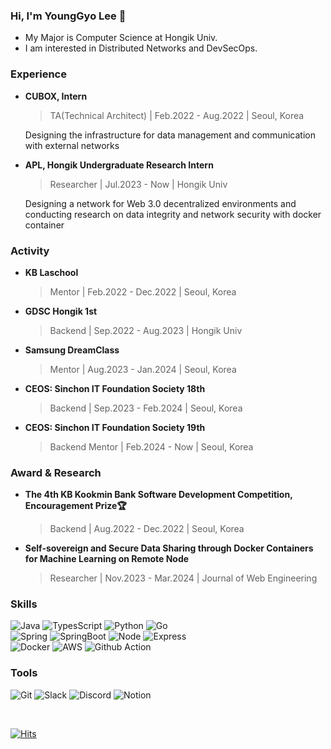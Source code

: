 ### Hi, I'm YoungGyo Lee 👋
- My Major is Computer Science at Hongik Univ.<br/>
- I am interested in Distributed Networks and DevSecOps.

### Experience
- **CUBOX, Intern**
  > TA(Technical Architect)  |  Feb.2022 - Aug.2022  |  Seoul, Korea

  Designing the infrastructure for data management and communication with external networks

- **APL, Hongik Undergraduate Research Intern**
  > Researcher |  Jul.2023 - Now  |  Hongik Univ

  Designing a network for Web 3.0 decentralized environments and conducting research on data integrity and network security with docker container

### Activity
- **KB Laschool**
  > Mentor  |  Feb.2022 - Dec.2022  | Seoul, Korea

- **GDSC Hongik 1st**
  > Backend |  Sep.2022 - Aug.2023  | Hongik Univ

- **Samsung DreamClass**
  > Mentor  |  Aug.2023 - Jan.2024  | Seoul, Korea

- **CEOS: Sinchon IT Foundation Society 18th**
  > Backend |  Sep.2023 - Feb.2024  | Seoul, Korea
  
- **CEOS: Sinchon IT Foundation Society 19th**
  > Backend Mentor | Feb.2024 - Now | Seoul, Korea

### Award & Research
- **The 4th KB Kookmin Bank Software Development Competition, Encouragement Prize🏆**
  > Backend | Aug.2022 - Dec.2022 | Seoul, Korea

- **Self-sovereign and Secure Data Sharing through Docker Containers for Machine Learning on Remote Node**
  > Researcher | Nov.2023 - Mar.2024 | Journal of Web Engineering

### Skills
![Java](https://img.shields.io/badge/java-007396?style=for-the-badge&logo=java&logoColor=white)
![TypesScript](https://img.shields.io/badge/typescript-3178C6?style=for-the-badge&logo=typescript&logoColor=white)
![Python](https://img.shields.io/badge/python-3776AB?style=for-the-badge&logo=python&logoColor=white)
![Go](https://img.shields.io/badge/Go-00ADD8?style=for-the-badge&logo=Go&logoColor=white)
<br/>
![Spring](https://img.shields.io/badge/spring-6DB33F?style=for-the-badge&logo=spring&logoColor=white) 
![SpringBoot](https://img.shields.io/badge/springboot-6DB33F?style=for-the-badge&logo=springboot&logoColor=white)
![Node](https://img.shields.io/badge/node.js-339933?style=for-the-badge&logo=Node.js&logoColor=white) 
![Express](https://img.shields.io/badge/express-000000?style=for-the-badge&logo=express&logoColor=white)
<br/>
![Docker](https://img.shields.io/badge/Docker-2496ED?style=for-the-badge&logo=Docker&logoColor=white)
![AWS](https://img.shields.io/badge/Amazon_AWS-232F3E?style=for-the-badge&logo=amazonaws&logoColor=white)
![Github Action](https://img.shields.io/badge/Github_Actions-2088FF?style=for-the-badge&logo=githubactions&logoColor=white)

### Tools
![Git](https://img.shields.io/badge/git-F05032?style=for-the-badge&logo=git&logoColor=white)
![Slack](https://img.shields.io/badge/Slack-4A154B?style=for-the-badge&logo=Slack&logoColor=white)
![Discord](https://img.shields.io/badge/Discord-5865F2?style=for-the-badge&logo=Discord&logoColor=white)
![Notion](https://img.shields.io/badge/Notion-000000?style=for-the-badge&logo=notion&logoColor=white)

<br/>

[![Hits](https://hits.seeyoufarm.com/api/count/incr/badge.svg?url=https%3A%2F%2Fgithub.com%2FYoungGyo-00&count_bg=%2379C83D&title_bg=%23555555&icon=&icon_color=%23E7E7E7&title=hits&edge_flat=false)](https://hits.seeyoufarm.com)
